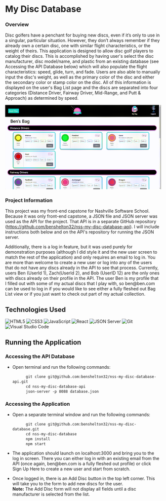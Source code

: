 # My Disc Database

### Overview

Disc golfers have a penchant for buying new discs, even if it’s only to use in a singular, particular situation. However, they don’t always remember if they already own a certain disc, one with similar flight characteristics, or the weight of theirs. This application is designed to allow disc golf players to catalog their discs. This is accomplished by having user's select the disc manufacturer, disc model/name, and plastic from an existing database (see Accessing the API Database below) which will also populate the flight characteristics: speed, glide, turn, and fade. Users are also able to manually input the disc's weight, as well as the primary color of the disc and either the secondary color or stamp color on the disc. All of this information is displayed on the user's Bag List page and the discs are separated into four categories (Distance Driver, Fairway Driver, Mid-Range, and Putt & Approach) as determined by speed.

![Bag List View GIF](https://github.com/benshelton32/nss-my-disc-database/blob/main/public/BagListView.gif)

### Project Information

This project was my front-end capstone for Nashville Software School. Because it was only front-end capstone, a JSON file and JSON server was used as the API for the project. That API is in a separate GitHub repository (https://github.com/benshelton32/nss-my-disc-database-api). I will include instructions both below and on the API's repository for running the JSON server.

Additionally, there is a log in feature, but it was used purely for demonstration purposes (although I did style it and the new user screen to match the rest of the application) and only requires an email to log in. You are more than welcome to create a new user or log into any of the users that do not have any discs already in the API to see that process. Currently, users Ben (UserId 1), Zach(UserId 2), and Bob (UserID 12) are the only ones with discs already on their profile in the API. The user Ben is my profile that I filled out with some of my actual discs that I play with, so ben@&#65279;ben.com can be used to log in if you would like to see either a fully fleshed out Bag List view or if you just want to check out part of my actual collection.

## Technologies Used

![HTML5](https://img.shields.io/badge/html5-%23E34F26.svg?style=for-the-badge&logo=html5&logoColor=white)
![CSS3](https://img.shields.io/badge/css3-%231572B6.svg?style=for-the-badge&logo=css3&logoColor=white)
![JavaScript](https://img.shields.io/badge/javascript-%23323330.svg?style=for-the-badge&logo=javascript&logoColor=%23F7DF1E)
![React](https://img.shields.io/badge/react-%2320232a.svg?style=for-the-badge&logo=react&logoColor=%2361DAFB)
![JSON Server](https://user-images.githubusercontent.com/105528673/183158127-8d8c783d-19ad-4213-af19-1f54d91be8cb.png)
![Git](https://img.shields.io/badge/git-%23F05033.svg?style=for-the-badge&logo=git&logoColor=white)
![Visual Studio Code](https://img.shields.io/badge/Visual%20Studio%20Code-0078d7.svg?style=for-the-badge&logo=visual-studio-code&logoColor=white)

## Running the Application

### Accessing the API Database

- Open terminal and run the following commands:

            git clone git@github.com:benshelton32/nss-my-disc-database-api.git
            cd nss-my-disc-database-api
            json-server -p 8088 database.json
            
            
### Accessing the Application

- Open a separate terminal window and run the following commands:

            git clone git@github.com:benshelton32/nss-my-disc-database.git
            cd nss-my-disc-database
            npm install
            npm start
            
- The application should launch on localhost:3000 and bring you to the log in screen. There you can either log in with an existing email from the API (once again, ben@&#65279;ben.com is a fully fleshed out profile) or click Sign Up Here to create a new user and start from scratch.

- Once logged in, there is an Add Disc button in the top left corner. This will take you to the form to add new discs for the user.
</br><strong>Note:</strong> The Add Disc form will not display all fields until a disc manufacturer is selected from the list.
